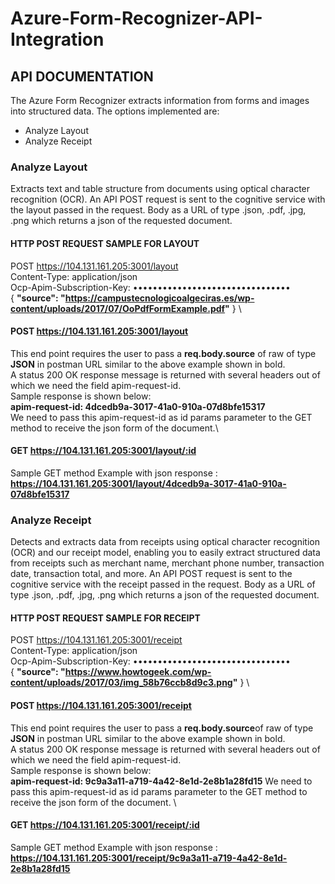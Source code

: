 # Azure-Form-Recognizer-API-Integration

## API DOCUMENTATION
The Azure Form Recognizer extracts information from forms and images into structured data. The options implemented are: 
*	Analyze Layout
*	Analyze Receipt

### Analyze Layout
Extracts text and table structure from documents using optical character recognition (OCR). An API POST request is sent to the cognitive service with the layout passed in the request. Body as a URL of type .json, .pdf, .jpg, .png  which returns a json of the requested document. 
#### HTTP POST REQUEST SAMPLE FOR LAYOUT
POST https://104.131.161.205:3001/layout \
Content-Type: application/json \
Ocp-Apim-Subscription-Key: •••••••••••••••••••••••••••••••• \
{
   **"source": "https://campustecnologicoalgeciras.es/wp-content/uploads/2017/07/OoPdfFormExample.pdf"**
} \
#### POST https://104.131.161.205:3001/layout 
This end point requires the user to pass a **req.body.source** of raw of type **JSON** in postman URL similar to the above example shown in bold. \
A status 200 OK response message is returned with several headers out of which we need the field apim-request-id. \
Sample response is shown below: \
**apim-request-id: 4dcedb9a-3017-41a0-910a-07d8bfe15317** \
We need to pass this apim-request-id as id params parameter to the GET method to receive the json form of the document.\
#### GET https://104.131.161.205:3001/layout/:id

Sample GET method Example with json response : **https://104.131.161.205:3001/layout/4dcedb9a-3017-41a0-910a-07d8bfe15317**
### Analyze Receipt
Detects and extracts data from receipts using optical character recognition (OCR) and our receipt model, enabling you to easily extract structured data from receipts such as merchant name, merchant phone number, transaction date, transaction total, and more. An API POST request is sent to the cognitive service with the receipt passed in the request. Body as a URL of type .json, .pdf, .jpg, .png  which returns a json of the requested document. 
#### HTTP POST REQUEST SAMPLE FOR RECEIPT
POST https://104.131.161.205:3001/receipt \
Content-Type: application/json \
Ocp-Apim-Subscription-Key: •••••••••••••••••••••••••••••••• \
{
  **"source": "https://www.howtogeek.com/wp-content/uploads/2017/03/img_58b76ccb8d9c3.png"**
} \
#### POST https://104.131.161.205:3001/receipt
This end point requires the user to pass a **req.body.source**of raw of type **JSON** in postman URL similar to the above example shown in bold. \
A status 200 OK response message is returned with several headers out of which we need the field apim-request-id. \
Sample response is shown below:\
**apim-request-id: 9c9a3a11-a719-4a42-8e1d-2e8b1a28fd15**
We need to pass this apim-request-id as id params parameter to the GET method to receive the json form of the document. \

#### GET https://104.131.161.205:3001/receipt/:id

Sample GET method Example with json response : **https://104.131.161.205:3001/receipt/9c9a3a11-a719-4a42-8e1d-2e8b1a28fd15**


